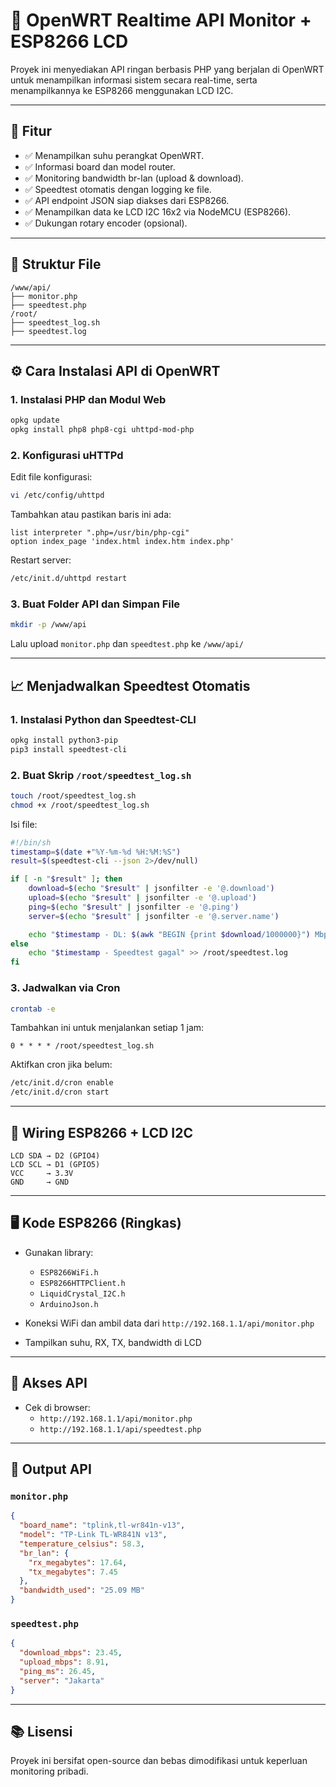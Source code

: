 
# 📡 OpenWRT Realtime API Monitor + ESP8266 LCD

Proyek ini menyediakan API ringan berbasis PHP yang berjalan di OpenWRT untuk menampilkan informasi sistem secara real-time, serta menampilkannya ke ESP8266 menggunakan LCD I2C.

---

## 🔧 Fitur

- ✅ Menampilkan suhu perangkat OpenWRT.
- ✅ Informasi board dan model router.
- ✅ Monitoring bandwidth br-lan (upload & download).
- ✅ Speedtest otomatis dengan logging ke file.
- ✅ API endpoint JSON siap diakses dari ESP8266.
- ✅ Menampilkan data ke LCD I2C 16x2 via NodeMCU (ESP8266).
- ✅ Dukungan rotary encoder (opsional).

---

## 📁 Struktur File

```
/www/api/
├── monitor.php
├── speedtest.php
/root/
├── speedtest_log.sh
├── speedtest.log
```

---

## ⚙️ Cara Instalasi API di OpenWRT

### 1. Instalasi PHP dan Modul Web

```sh
opkg update
opkg install php8 php8-cgi uhttpd-mod-php
```

### 2. Konfigurasi uHTTPd

Edit file konfigurasi:
```sh
vi /etc/config/uhttpd
```

Tambahkan atau pastikan baris ini ada:

```
list interpreter ".php=/usr/bin/php-cgi"
option index_page 'index.html index.htm index.php'
```

Restart server:
```sh
/etc/init.d/uhttpd restart
```

### 3. Buat Folder API dan Simpan File

```sh
mkdir -p /www/api
```
Lalu upload `monitor.php` dan `speedtest.php` ke `/www/api/`

---

## 📈 Menjadwalkan Speedtest Otomatis

### 1. Instalasi Python dan Speedtest-CLI

```sh
opkg install python3-pip
pip3 install speedtest-cli
```

### 2. Buat Skrip `/root/speedtest_log.sh`

```sh
touch /root/speedtest_log.sh
chmod +x /root/speedtest_log.sh
```
Isi file:

```sh
#!/bin/sh
timestamp=$(date +"%Y-%m-%d %H:%M:%S")
result=$(speedtest-cli --json 2>/dev/null)

if [ -n "$result" ]; then
    download=$(echo "$result" | jsonfilter -e '@.download')
    upload=$(echo "$result" | jsonfilter -e '@.upload')
    ping=$(echo "$result" | jsonfilter -e '@.ping')
    server=$(echo "$result" | jsonfilter -e '@.server.name')

    echo "$timestamp - DL: $(awk "BEGIN {print $download/1000000}") Mbps, UL: $(awk "BEGIN {print $upload/1000000}") Mbps, Ping: $ping ms, Server: $server" >> /root/speedtest.log
else
    echo "$timestamp - Speedtest gagal" >> /root/speedtest.log
fi
```

### 3. Jadwalkan via Cron

```sh
crontab -e
```

Tambahkan ini untuk menjalankan setiap 1 jam:
```
0 * * * * /root/speedtest_log.sh
```

Aktifkan cron jika belum:
```sh
/etc/init.d/cron enable
/etc/init.d/cron start
```

---

## 🔌 Wiring ESP8266 + LCD I2C

```
LCD SDA → D2 (GPIO4)
LCD SCL → D1 (GPIO5)
VCC     → 3.3V
GND     → GND
```

---

## 🖥️ Kode ESP8266 (Ringkas)

- Gunakan library:
  - `ESP8266WiFi.h`
  - `ESP8266HTTPClient.h`
  - `LiquidCrystal_I2C.h`
  - `ArduinoJson.h`

- Koneksi WiFi dan ambil data dari `http://192.168.1.1/api/monitor.php`

- Tampilkan suhu, RX, TX, bandwidth di LCD

---

## 🧪 Akses API

- Cek di browser:
  - `http://192.168.1.1/api/monitor.php`
  - `http://192.168.1.1/api/speedtest.php`

---

## 📝 Output API

### `monitor.php`
```json
{
  "board_name": "tplink,tl-wr841n-v13",
  "model": "TP-Link TL-WR841N v13",
  "temperature_celsius": 58.3,
  "br_lan": {
    "rx_megabytes": 17.64,
    "tx_megabytes": 7.45
  },
  "bandwidth_used": "25.09 MB"
}
```

### `speedtest.php`
```json
{
  "download_mbps": 23.45,
  "upload_mbps": 8.91,
  "ping_ms": 26.45,
  "server": "Jakarta"
}
```

---

## 📚 Lisensi

Proyek ini bersifat open-source dan bebas dimodifikasi untuk keperluan monitoring pribadi.
